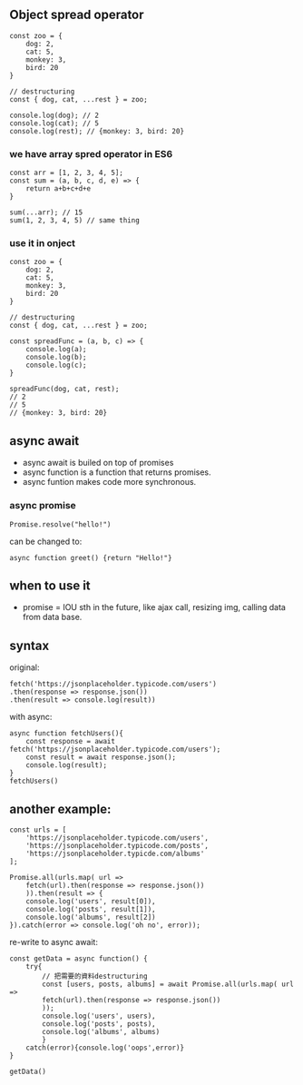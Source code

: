 ## Object spread operator
```
const zoo = {
	dog: 2,
	cat: 5,
	monkey: 3,
	bird: 20
} 

// destructuring
const { dog, cat, ...rest } = zoo; 

console.log(dog); // 2
console.log(cat); // 5
console.log(rest); // {monkey: 3, bird: 20}
```

### we have array spred operator in ES6
```
const arr = [1, 2, 3, 4, 5];
const sum = (a, b, c, d, e) => {
	return a+b+c+d+e
}

sum(...arr); // 15
sum(1, 2, 3, 4, 5) // same thing
```

### use it in onject
```
const zoo = {
	dog: 2,
	cat: 5,
	monkey: 3,
	bird: 20
} 

// destructuring
const { dog, cat, ...rest } = zoo; 

const spreadFunc = (a, b, c) => {
	console.log(a);
	console.log(b);
	console.log(c);
}

spreadFunc(dog, cat, rest);
// 2
// 5
// {monkey: 3, bird: 20}
```



## async await
- async await is builed on top of promises
- async function is a function that returns promises.
- async funtion makes code more synchronous.

### async promise
```
Promise.resolve("hello!")
```
can be changed to:
```
async function greet() {return "Hello!"}
```



## when to use it
- promise = IOU sth in the future, like ajax call, resizing img, 
calling data from data base.

## syntax

original:
```
fetch('https://jsonplaceholder.typicode.com/users')
.then(response => response.json())
.then(result => console.log(result))
```
with async:
```
async function fetchUsers(){
	const response = await fetch('https://jsonplaceholder.typicode.com/users');
	const result = await response.json();
	console.log(result);
}
fetchUsers()
```

## another example:
```
const urls = [
	'https://jsonplaceholder.typicode.com/users',
	'https://jsonplaceholder.typicode.com/posts',
	'https://jsonplaceholder.typicde.com/albums'
];

Promise.all(urls.map( url => 
	fetch(url).then(response => response.json())
	)).then(result => {
	console.log('users', result[0]),
	console.log('posts', result[1]),
	console.log('albums', result[2])
}).catch(error => console.log('oh no', error));
```
re-write to async await:
```
const getData = async function() {
	try{
		// 把需要的資料destructuring
		const [users, posts, albums] = await Promise.all(urls.map( url => 
		fetch(url).then(response => response.json())
		));
		console.log('users', users),
		console.log('posts', posts),
		console.log('albums', albums)
		}
	catch(error){console.log('oops',error)}
}

getData()
```


